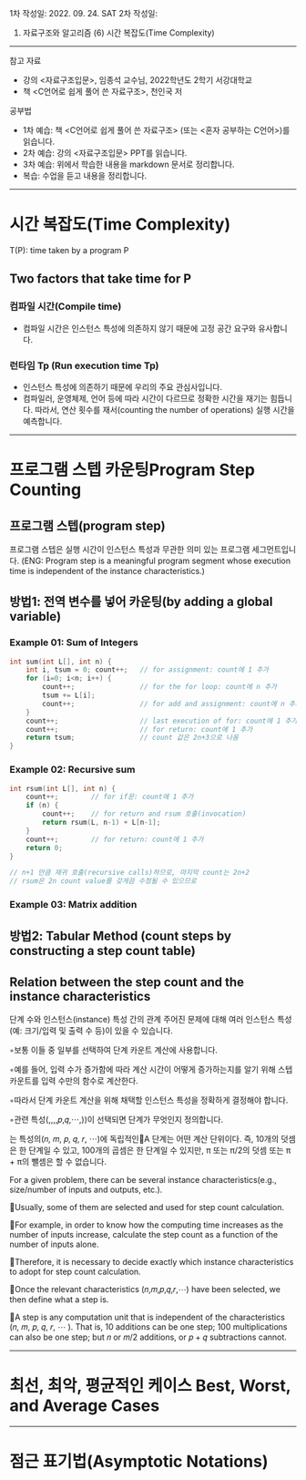 1차 작성일: 2022. 09. 24. SAT
2차 작성일: 

1. 자료구조와 알고리즘
(6) 시간 복잡도(Time Complexity)

---

참고 자료
* 강의 <자료구조입문>, 임종석 교수님, 2022학년도 2학기 서강대학교
* 책 <C언어로 쉽게 풀어 쓴 자료구조>, 천인국 저

공부법
* 1차 예습: 책 <C언어로 쉽게 풀어 쓴 자료구조> (또는 <혼자 공부하는 C언어>)를 읽습니다.
* 2차 예습: 강의 <자료구조입문> PPT를 읽습니다.
* 3차 예습: 위에서 학습한 내용을 markdown 문서로 정리합니다.
* 복습: 수업을 듣고 내용을 정리합니다.

---

# 시간 복잡도(Time Complexity)
T(P): time taken by a program P

## Two factors that take time for P

### 컴파일 시간(Compile time)
- 컴파일 시간은 인스턴스 특성에 의존하지 않기 때문에 고정 공간 요구와 유사합니다.

### 런타임 Tp (Run execution time Tp)
- 인스턴스 특성에 의존하기 때문에 우리의 주요 관심사입니다.
- 컴파일러, 운영체제, 언어 등에 따라 시간이 다르므로 정확한 시간을 재기는 힘듭니다. 따라서, 연산 횟수를 재서(counting the number of operations) 실행 시간을 예측합니다.

---

# 프로그램 스텝 카운팅Program Step Counting

## 프로그램 스텝(program step)
프로그램 스텝은 실행 시간이 인스턴스 특성과 무관한 의미 있는 프로그램 세그먼트입니다. (ENG: Program step is a meaningful program segment whose execution time is independent of the instance characteristics.)

## 방법1: 전역 변수를 넣어 카운팅(by adding a global variable)

### Example 01: Sum of Integers

```c
int sum(int L[], int n) {
    int i, tsum = 0; count++;   // for assignment: count에 1 추가
    for (i=0; i<n; i++) {
        count++;                // for the for loop: count에 n 추가
        tsum += L[i];
        count++;                // for add and assignment: count에 n 추가
    }
    count++;                    // last execution of for: count에 1 추가
    count++;                    // for return: count에 1 추가
    return tsum;                // count 값은 2n+3으로 나옴
}

```

### Example 02: Recursive sum

```c
int rsum(int L[], int n) {
    count++;        // for if문: count에 1 추가
    if (n) {
        count++;    // for return and rsum 호출(invocation)
        return rsum(L, n-1) + L[n-1];
    }
    count++;        // for return: count에 1 추가
    return 0;
}

// n+1 만큼 재귀 호출(recursive calls)하므로, 마지막 count는 2n+2
// rsum은 2n count value를 갖게끔 수정될 수 있으므로
```

### Example 03: Matrix addition



## 방법2: Tabular Method (count steps by constructing a step count table)


## Relation between the step count and the instance characteristics 

단계 수와 인스턴스(instance) 특성 간의 관계 
주어진 문제에 대해 여러 인스턴스 특성(예: 크기/입력 및 출력 수 등)이 있을 수 있습니다.

◦보통 이들 중 일부를 선택하여 단계 카운트 계산에 사용합니다.

◦예를 들어, 입력 수가 증가함에 따라 계산 시간이 어떻게 증가하는지를 알기 위해 스텝 카운트를 입력 수만의 함수로 계산한다.

◦따라서 단계 카운트 계산을 위해 채택할 인스턴스 특성을 정확하게 결정해야 합니다.

◦관련 특성(,,,,𝑝,𝑞,⋯,))이 선택되면 단계가 무엇인지 정의합니다.

는 특성의(𝑛, 𝑚, 𝑝, 𝑞, 𝑟, ⋯)에 독립적인A 단계는 어떤 계산 단위이다.
즉, 10개의 덧셈은 한 단계일 수 있고, 100개의 곱셈은 한 단계일 수 있지만, π 또는 π/2의 덧셈 또는 π + π의 뺄셈은 할 수 없습니다.

For a given problem, there can be several instance characteristics(e.g., size/number of inputs and outputs, etc.).

Usually, some of them are selected and used for step count calculation.

For example, in order to know how the computing time increases as the number of inputs increase, calculate the step count as a function of the number of inputs alone.

Therefore, it is necessary to decide exactly which instance characteristics to adopt for step count calculation.

Once the relevant characteristics (𝑛,𝑚,𝑝,𝑞,𝑟,⋯) have been selected, we then define what a step is.

A step is any computation unit that is independent of the characteristics (𝑛, 𝑚, 𝑝, 𝑞, 𝑟, ⋯ ).
That is, 10 additions can be one step; 100 multiplications can also be one step; but 𝑛 or 𝑚/2 additions, or 𝑝 + 𝑞 subtractions cannot.

---

# 최선, 최악, 평균적인 케이스 Best, Worst, and Average Cases



---

# 점근 표기법(Asymptotic Notations)





